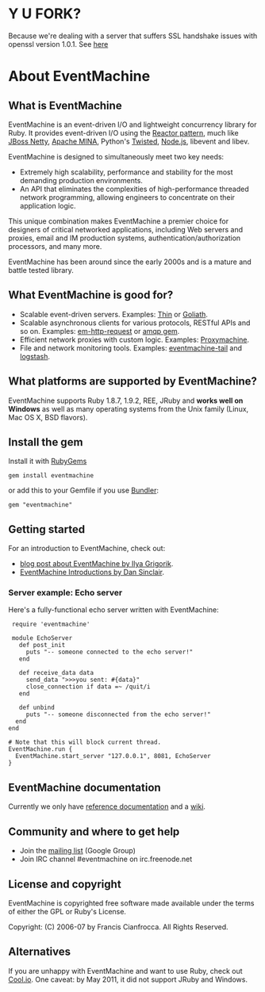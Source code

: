 # Y U FORK?

Because we're dealing with a server that suffers SSL handshake issues with openssl version 1.0.1.
See [here](http://rt.openssl.org/Ticket/Display.html?id=2771&user=guest&pass=guest)


# About EventMachine #


## What is EventMachine ##

EventMachine is an event-driven I/O and lightweight concurrency library for Ruby.
It provides event-driven I/O using the [Reactor pattern](http://en.wikipedia.org/wiki/Reactor_pattern),
much like [JBoss Netty](http://www.jboss.org/netty), [Apache MINA](http://mina.apache.org/),
Python's [Twisted](http://twistedmatrix.com), [Node.js](http://nodejs.org), libevent and libev.

EventMachine is designed to simultaneously meet two key needs:

 * Extremely high scalability, performance and stability for the most demanding production environments.
 * An API that eliminates the complexities of high-performance threaded network programming,
   allowing engineers to concentrate on their application logic.

This unique combination makes EventMachine a premier choice for designers of critical networked
applications, including Web servers and proxies, email and IM production systems, authentication/authorization
processors, and many more.

EventMachine has been around since the early 2000s and is a mature and battle tested library.


## What EventMachine is good for? ##

 * Scalable event-driven servers. Examples: [Thin](http://code.macournoyer.com/thin/) or [Goliath](https://github.com/postrank-labs/goliath/).
 * Scalable asynchronous clients for various protocols, RESTful APIs and so on. Examples: [em-http-request](https://github.com/igrigorik/em-http-request) or [amqp gem](https://github.com/ruby-amqp/amqp).
 * Efficient network proxies with custom logic. Examples: [Proxymachine](https://github.com/mojombo/proxymachine/).
 * File and network monitoring tools. Examples: [eventmachine-tail](https://github.com/jordansissel/eventmachine-tail) and [logstash](https://github.com/logstash/logstash).



## What platforms are supported by EventMachine? ##

EventMachine supports Ruby 1.8.7, 1.9.2, REE, JRuby and **works well on Windows** as well
as many operating systems from the Unix family (Linux, Mac OS X, BSD flavors).



## Install the gem ##

Install it with [RubyGems](https://rubygems.org/)

    gem install eventmachine

or add this to your Gemfile if you use [Bundler](http://gembundler.com/):

    gem "eventmachine"



## Getting started ##

For an introduction to EventMachine, check out:

 * [blog post about EventMachine by Ilya Grigorik](http://www.igvita.com/2008/05/27/ruby-eventmachine-the-speed-demon/).
 * [EventMachine Introductions by Dan Sinclair](http://everburning.com/news/eventmachine-introductions/).


### Server example: Echo server ###

Here's a fully-functional echo server written with EventMachine:

     require 'eventmachine'

     module EchoServer
       def post_init
         puts "-- someone connected to the echo server!"
       end

       def receive_data data
         send_data ">>>you sent: #{data}"
         close_connection if data =~ /quit/i
       end

       def unbind
         puts "-- someone disconnected from the echo server!"
      end
    end

    # Note that this will block current thread.
    EventMachine.run {
      EventMachine.start_server "127.0.0.1", 8081, EchoServer
    }


## EventMachine documentation ##

Currently we only have [reference documentation](http://eventmachine.rubyforge.org) and a [wiki](https://github.com/eventmachine/eventmachine/wiki).


## Community and where to get help ##

 * Join the [mailing list](http://groups.google.com/group/eventmachine) (Google Group)
 * Join IRC channel #eventmachine on irc.freenode.net


## License and copyright ##

EventMachine is copyrighted free software made available under the terms
of either the GPL or Ruby's License.

Copyright: (C) 2006-07 by Francis Cianfrocca. All Rights Reserved.


## Alternatives ##

If you are unhappy with EventMachine and want to use Ruby, check out [Cool.io](http://coolio.github.com/).
One caveat: by May 2011, it did not support JRuby and Windows.

